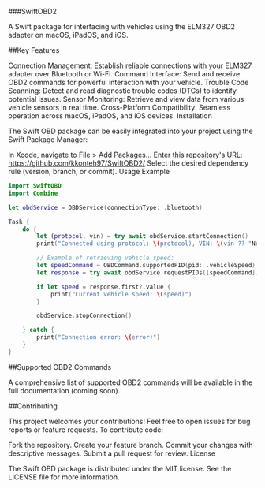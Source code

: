 ###SwiftOBD2

A Swift package for interfacing with vehicles using the ELM327 OBD2 adapter on macOS, iPadOS, and iOS.

##Key Features

Connection Management: Establish reliable connections with your ELM327 adapter over Bluetooth or Wi-Fi.
Command Interface: Send and receive OBD2 commands for powerful interaction with your vehicle.
Trouble Code Scanning: Detect and read diagnostic trouble codes (DTCs) to identify potential issues.
Sensor Monitoring: Retrieve and view data from various vehicle sensors in real time.
Cross-Platform Compatibility: Seamless operation across macOS, iPadOS, and iOS devices.
Installation

The Swift OBD package can be easily integrated into your project using the Swift Package Manager:

In Xcode, navigate to File > Add Packages...
Enter this repository's URL: https://github.com/kkonteh97/SwiftOBD2/
Select the desired dependency rule (version, branch, or commit).
Usage Example

```Swift
import SwiftOBD
import Combine

let obdService = OBDService(connectionType: .bluetooth)

Task {
    do {
        let (protocol, vin) = try await obdService.startConnection()
        print("Connected using protocol: \(protocol), VIN: \(vin ?? "Not Available")")

        // Example of retrieving vehicle speed:
        let speedCommand = OBDCommand.supportedPID(pid: .vehicleSpeed)
        let response = try await obdService.requestPIDs([speedCommand])

        if let speed = response.first?.value {
            print("Current vehicle speed: \(speed)")
        }

        obdService.stopConnection()

    } catch {
        print("Connection error: \(error)")
    }
}
```
##Supported OBD2 Commands

A comprehensive list of supported OBD2 commands will be available in the full documentation (coming soon).

##Contributing

This project welcomes your contributions! Feel free to open issues for bug reports or feature requests. To contribute code:

Fork the repository.
Create your feature branch.
Commit your changes with descriptive messages.
Submit a pull request for review.
License

The Swift OBD package is distributed under the MIT license. See the LICENSE file for more information.



